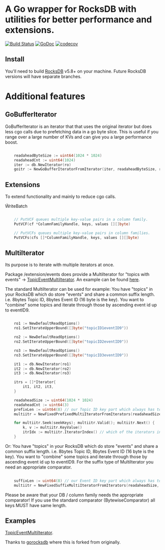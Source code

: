# A Go wrapper for RocksDB with utilities for better performance and extensions.

[![Build Status](https://travis-ci.org/kapitan-k/gorocksdb.png)](https://travis-ci.org/kapitan-k/gorocksdb) [![GoDoc](https://godoc.org/github.com/kapitan-k/gorocksdb?status.png)](http://godoc.org/github.com/kapitan-k/gorocksdb)
[![codecov](https://codecov.io/gh/kapitan-k/gorocksdb/branch/master/graph/badge.svg)](https://codecov.io/gh/kapitan-k/gorocksdb)

## Install

You'll need to build [RocksDB](https://github.com/facebook/rocksdb) v5.8+ on your machine.
Future RocksDB versions will have separate branches.



# Additional features

## GoBufferIterator
GoBufferIterator is an iterator that that uses the original iterator but does less cgo calls
due to prefetching data in a go byte slice.
This is useful if you range over a large number of KVs and can give you a large performance boost.

```go

	readaheadByteSize := uint64(1024 * 1024)
	readaheadCnt := uint64(1024)
	iter := db.NewIterator(ro)
	goitr := NewGoBufferIteratorFromIterator(iter, readaheadByteSize, readaheadCnt, false, IteratorSortOrder_Asc)

```

##  Extensions 
To extend functionality and mainly to reduce cgo calls.

ẀriteBatch
```go

	// PutVCF queues multiple key-value pairs in a column family.
	PutVCF(cf *ColumnFamilyHandle, keys, values [][]byte)

	// PutVCFs queues multiple key-value pairs in column families.
	PutVCFs(cfs []*ColumnFamilyHandle, keys, values [][]byte)

```

## MultiIterator
Its purpose is to iterate with multiple iterators at once.

Package /extension/events does provide a MultiIterator for "topics with events" -> [TopicEventMultiIterator](https://github.com/kapitan-k/gorocksdb/blob/master/extension/event/multiiterator.go).
An example can be found [here](https://github.com/kapitan-k/gorocksdb/blob/master/extension/example/event.go).


The standard MultiIterator can be used for example:
You have "topics" in your RocksDB which do store "events" and share a common suffix length.
i.e. 8bytes Topic ID, 8bytes Event ID (16 byte is the key).
You want to "combine" some topics and iterate through those by ascending event id up to eventID9.

```go

	ro1 := NewDefaultReadOptions()
	ro1.SetIterateUpperBound([]byte("topicID1eventID9"))

	ro2 := NewDefaultReadOptions()
	ro2.SetIterateUpperBound([]byte("topicID2eventID9"))

	ro3 := NewDefaultReadOptions()
	ro3.SetIterateUpperBound([]byte("topicID3eventID9"))

	it1 := db.NewIterator(ro1)
	it2 := db.NewIterator(ro2)
	it3 := db.NewIterator(ro3)

	itrs = []*Iterator{
		it1, it2, it3,
	}

	readaheadSize := uint64(1024 * 1024)
	readaheadCnt := uint64(3)
	prefixLen := uint64(8) // our Topic ID key part which always has to be 8 bytes here.
	multiitr = NewFixedPrefixedMultiIteratorFromIterators(readaheadSize, readaheadCnt, true, itrs, prefixLen)

	for multiitr.Seek(seekKeys); multiitr.Valid(); multiitr.Next() {
		k, v := multiitr.KeyValue()
		itrIdx := multiitr.IteratorIndex() // which of the iterators in "itrs" provides k, v
	}

```
Or:
You have "topics" in your RocksDB which do store "events" and share a common suffix length.
i.e. 8bytes Topic ID, 8bytes Event ID (16 byte is the key).
You want to "combine" some topics and iterate through those by ascending event id up to eventID9.
For the suffix type of MultiIterator you need an appropriate comparator.

```go
	
	suffixLen := uint64(8) // our Event ID key part which always has to be 8 bytes here.
	multiitr = NewFixedSuffixMultiIteratorFromIterators(readaheadSize, readaheadCnt, true, itrs, suffixLen)

```

Please be aware that your DB / column family needs the appropriate comparator!
If you use the standard comparator (BytewiseComparator) all keys MUST have same length.


## Examples
[TopicEventMultiIterator](https://github.com/kapitan-k/gorocksdb/blob/master/extension/example/event.go).


Thanks to [gorocksdb](https://github.com/tecbot/gorocksdb) where this is forked from originally.
